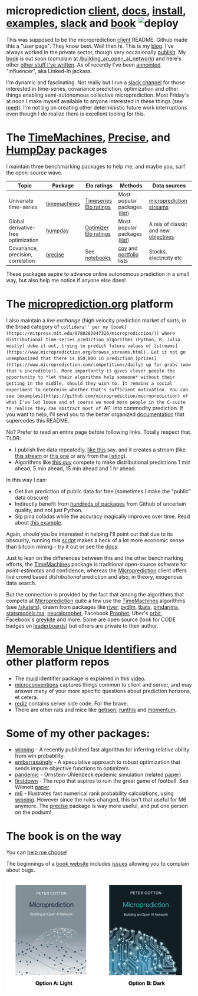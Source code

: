 
# microprediction [client](https://github.com/microprediction/microprediction/tree/master/microprediction), [docs](https://microprediction.github.io/microprediction/), [install](https://microprediction.github.io/microprediction/install.html), [examples](https://github.com/microprediction/microprediction), [slack](https://microprediction.github.io/microprediction/slack.html) and [book](https://microprediction.github.io/building_an_open_ai_network/)  ![deploy](https://github.com/microprediction/microprediction/workflows/deploy/badge.svg) 
This was supposed to be the microprediction [client](https://github.com/microprediction/microprediction/tree/master/microprediction) README. Github made this a "user page". They know best. Well then hi. This is my [blog](https://www.microprediction.com/blog). I've always worked in the private sector, though very occasionally [publish](https://scholar.google.com/citations?user=V5wB8lEAAAAJ&hl=en). My [book](https://mitpress.mit.edu/books/microprediction) is out soon (complain at [/building_an_open_ai_network](https://github.com/microprediction/building_an_open_ai_network)) and here's other [other stuff I've written](https://github.com/microprediction/home). As of recently I've been [annointed](https://www.linkedin.com/posts/richadbecker_there-are-only-4-data-science-people-on-li-activity-6975483922784612352--JmQ) "influencer", aka Linked-In jackass.  

I'm dynamic and fascinating. Not really but I run a [slack channel](https://microprediction.github.io/microprediction/slack.html) for those interested in time-series, covariance
prediction, optimization and other things enabling semi-autonomous collective microprediction. Most Friday's at noon
I make myself available to anyone interested in these things (see [meet](https://microprediction.github.io/microprediction/meet.html)). I'm not big on creating other deterministic future work interruptions even though I do realize there is excellent tooling for this. 

# The [TimeMachines](https://github.com/microprediction/timemachines), [Precise](https://github.com/microprediction/precise), and [HumpDay](https://github.com/microprediction/humpday) packages 

I maintain three benchmarking packages to help me, and maybe you, surf the open-source wave. 

| Topic                  | Package           | Elo ratings | Methods                                                                                                                                                                                  | Data sources | 
|------------------------|-------------------|-------------|------------------------------------------------------------------------------------------------------------------------------------------------------------------------------------------|--------------| 
| Univariate time-series | [timemachines](https://github.com/microprediction/timemachines)  | [Timeseries Elo ratings](https://microprediction.github.io/timeseries-elo-ratings/html_leaderboards/univariate-k_003.html) | Most popular packages ([list](https://github.com/microprediction/timemachines/tree/main/timemachines/skaters))                                                                           | [microprediction streams](https://www.microprediction.org/browse_streams.html)                                      |
| Global derivative-free optimization | [humpday](https://github.com/microprediction/humpday) |  [Optimizer Elo ratings](https://microprediction.github.io/optimizer-elo-ratings/html_leaderboards/overall.html) | Most popular packages ([list](https://github.com/microprediction/humpday/tree/main/humpday/optimizers))                                                                                  | A mix of classic and new [objectives](https://github.com/microprediction/humpday/tree/main/humpday/objectives)      |
| Covariance, precision, correlation | [precise](https://github.com/microprediction/precise) | See [notebooks](https://github.com/microprediction/precise/tree/main/examples_colab_notebooks) | [cov](https://github.com/microprediction/precise/blob/main/LISTING_OF_COV_SKATERS.md) and [portfolio](https://github.com/microprediction/precise/blob/main/LISTING_OF_MANAGERS.md) lists |Stocks, electricity etc                                                                                              | 

These packages aspire to advance online autonomous prediction in a small way, but also help me notice if anyone else does!  

# The [microprediction.org](https://www.microprediction.org/) platform
I also maintain a *live exchange* (high velocity prediction market of sorts, in the broad category of ``colliders'' per my [book](https://mitpress.mit.edu/9780262047326/microprediction/)) where distributional time-series prediction
 algorithms (Python, R, Julia mostly) duke it out, trying to predict future values of [streams](https://www.microprediction.org/browse_streams.html). Let it not go unemphasized that there is $50,000 in prediction [prizes](https://www.microprediction.com/competitions/daily) up for grabs (wow that's incredible!). More importantly it gives clever people the opportunity to *let their algorithms help someone* without their getting in the middle, should they wish to. It remains a social experiment to determine whether that's sufficient motivation. You can see [examples](https://github.com/microprediction/microprediction) of what I've let loose and of course we need more people in the C-suite to realize they can abstract most of ``AI'' into commodity prediction. If you want to help, I'll send you to the better organized [documentation](https://microprediction.github.io/microprediction/) that supercedes this README. 

No? Prefer to read an entire page before following links. Totally respect that. TLDR:

- I publish live data repeatedly, [like this](https://github.com/microprediction/microprediction/blob/master/stream_examples_traffic/traffic_speed.py) say, and it
 creates a stream (like [this stream](https://www.microprediction.org/stream_dashboard.html?stream=c2_rebalanced_30_mean) or [this one](https://www.microprediction.org/stream_dashboard.html?stream=electricity-load-nyiso-overall) or any from the [listing](https://www.microprediction.org/browse_streams.html)). 
- Algorithms like [this guy](https://github.com/microprediction/microprediction/blob/master/crawler_examples/soshed_boa.py) compete to make distributional predictions 1 min ahead, 5 min ahead, 15 min ahead and 1 hr ahead. 

In this way I can:
 - Get live prediction of public data for free (sometimes I make the "public" data obscure)
 - Indirectly benefit from [hundreds of packages](https://www.microprediction.com/blog/popular-timeseries-packages) from Github of uncertain quality, and not just Python.
 - Sip pina coladas while the accuracy magically improves over time. Read about [this example](https://medium.com/geekculture/an-empirical-article-that-wasnt-immediately-stale-720abfb4678f). 

Again, *should* you be interested in helping I'll 
point out that due to its obscurity, running this [script](https://github.com/microprediction/microprediction/blob/master/crawler_skater_examples/datable_llama.py) makes a heck of a lot more economic sense than bitcoin mining - 
try it out or see the [docs](https://microprediction.github.io/microprediction).
  
Just to lean on the differences between this and the other benchmarking efforts, the [TimeMachines](https://github.com/microprediction/timemachines) package is traditional open-source software for *point-estimates* and confidence, whereas the [Microprediction](https://github.com/microprediction/microprediction) client offers live crowd based *distributional* prediction and also, in theory, exogenous data search. 

But the connection is provided by the fact that among the algorithms that compete at [Microprediction](https://github.com/microprediction/microprediction) quite a few use the [TimeMachines](https://github.com/microprediction/timemachines) algorithms (see [/skaters](https://github.com/microprediction/timemachines/tree/main/timemachines/skaters)), drawn from packages like [river](https://github.com/online-ml/river), [pydlm](https://github.com/wwrechard/pydlm), [tbats](https://github.com/intive-DataScience/tbats), [pmdarima](http://alkaline-ml.com/pmdarima/), [statsmodels.tsa](https://www.statsmodels.org/stable/tsa.html), [neuralprophet](https://neuralprophet.com/), Facebook [Prophet](https://facebook.github.io/prophet/), 
   Uber's [orbit](https://eng.uber.com/orbit/), Facebook's [greykite](https://engineering.linkedin.com/blog/2021/greykite--a-flexible--intuitive--and-fast-forecasting-library) and more. Some are open source (look for CODE badges on [leaderboards](https://www.microprediction.org/leaderboard.html)) but others are private to their author.  

# [Memorable Unique Identifiers](https://github.com/microprediction/muid) and other platform repos

- The [muid](https://github.com/microprediction/muid) identifier package is explained in this [video](https://vimeo.com/397352413). 
- [microconventions](https://github.com/microprediction/microconventions) captures things common to client and server, and may answer many of your more specific questions about prediction horizons, et cetera.  
- [rediz](https://github.com/microprediction/rediz) contains server side code. For the brave. 
- There are other rats and mice like [getjson](https://github.com/microprediction/getjson), [runthis](https://github.com/microprediction/runthis) and [momentum](https://github.com/microprediction/momentum).  

# Some of my other packages: 

- [winning](https://github.com/microprediction/winning) - A recently published fast algorithm for inferring relative ability from win probability. 
- [embarrassingly](https://github.com/microprediction/embarrassingly) - A speculative approach to robust optimization that sends impure objective functions to optimizers.
- [pandemic](https://github.com/microprediction/pandemic) - Ornstein-Uhlenbeck epidemic simulation (related [paper](https://arxiv.org/abs/2005.10311))
- [firstdown](https://github.com/microprediction/firstdown) - The repo that aspires to ruin the great game of football. See Wilmott [paper](https://github.com/microprediction/firstdown/blob/main/wilmott_paper/44-49_Cotton_PDF5_Jan22%20(2).pdf).  
- [m6](https://github.com/microprediction/m6) - Illustrates fast numerical rank probability calculations, using [winning](https://github.com/microprediction/winning). However since the rules changed, this isn't that useful for M6 anymore. The [precise](https://github.com/microprediction/precise) package is way more useful, and put one person on the podium! 

 # The book is on the way 
 You can [help me choose](https://www.linkedin.com/posts/petercotton_machinelearning-datascience-artificialintelligence-activity-6960853808872579072-SzDO?utm_source=linkedin_share&utm_medium=member_desktop_web)!
 
 The beginnings of a [book website](https://microprediction.github.io/building_an_open_ai_network/) includes [issues](https://github.com/microprediction/building_an_open_ai_network/issues) allowing you to complain about bugs. 
 
 ![](https://github.com/microprediction/home/blob/main/books/cover_choices.png)


